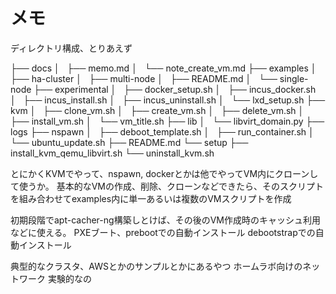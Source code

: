 # メモ

ディレクトリ構成、とりあえず

├── docs
│   ├── memo.md
│   └── note_create_vm.md
├── examples
│   ├── ha-cluster
│   ├── multi-node
│   ├── README.md
│   └── single-node
├── experimental
│   ├── docker_setup.sh
│   ├── incus_docker.sh
│   ├── incus_install.sh
│   ├── incus_uninstall.sh
│   └── lxd_setup.sh
├── kvm
│   ├── clone_vm.sh
│   ├── create_vm.sh
│   ├── delete_vm.sh
│   ├── install_vm.sh
│   └── vm_title.sh
├── lib
│   └── libvirt_domain.py
├── logs
├── nspawn
│   ├── deboot_template.sh
│   ├── run_container.sh
│   └── ubuntu_update.sh
├── README.md
└── setup
    ├── install_kvm_qemu_libvirt.sh
    └── uninstall_kvm.sh

とにかくKVMでやって、nspawn, dockerとかは他でやってVM内にクローンして使うか。
基本的なVMの作成、削除、クローンなどできたら、そのスクリプトを組み合わせてexamples内に単一あるいは複数のVMスクリプトを作成

初期段階でapt-cacher-ng構築しとけば、その後のVM作成時のキャッシュ利用などに使える。
PXEブート、prebootでの自動インストール
debootstrapでの自動インストール

典型的なクラスタ、AWSとかのサンプルとかにあるやつ
ホームラボ向けのネットワーク
実験的なの


